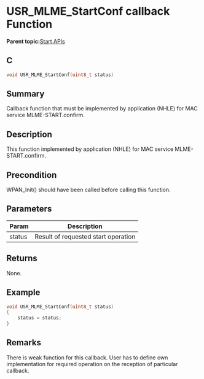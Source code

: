 # USR\_MLME\_StartConf callback Function

**Parent topic:**[Start APIs](GUID-14E2302D-8D9E-4A99-86B4-89FAA3FB6C35.md)

## C

```c
void USR_MLME_StartConf(uint8_t status)
```

## Summary

Callback function that must be implemented by application \(NHLE\) for MAC service MLME-START.confirm.

## Description

This function implemented by application \(NHLE\) for MAC service MLME-START.confirm.

## Precondition

WPAN\_Init\(\) should have been called before calling this function.

## Parameters

|Param|Description|
|-----|-----------|
|status|Result of requested start operation|

## Returns

None.

## Example

```c
void USR_MLME_StartConf(uint8_t status)
{
    status = status;
}
```

## Remarks

There is weak function for this callback. User has to define own implementation for required operation on the reception of particular callback.

